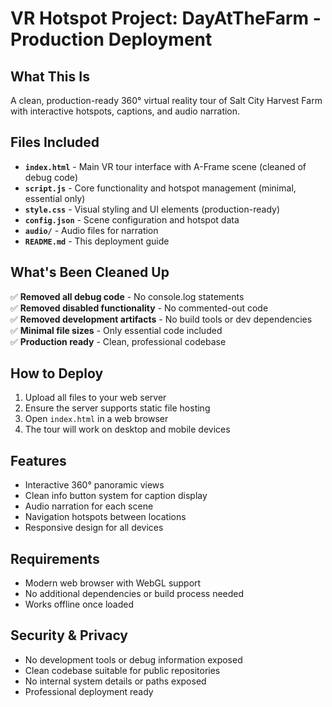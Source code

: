 # VR Hotspot Project: DayAtTheFarm - Production Deployment

## What This Is
A clean, production-ready 360° virtual reality tour of Salt City Harvest Farm with interactive hotspots, captions, and audio narration.

## Files Included
- **`index.html`** - Main VR tour interface with A-Frame scene (cleaned of debug code)
- **`script.js`** - Core functionality and hotspot management (minimal, essential only)
- **`style.css`** - Visual styling and UI elements (production-ready)
- **`config.json`** - Scene configuration and hotspot data
- **`audio/`** - Audio files for narration
- **`README.md`** - This deployment guide

## What's Been Cleaned Up
✅ **Removed all debug code** - No console.log statements  
✅ **Removed disabled functionality** - No commented-out code  
✅ **Removed development artifacts** - No build tools or dev dependencies  
✅ **Minimal file sizes** - Only essential code included  
✅ **Production ready** - Clean, professional codebase  

## How to Deploy
1. Upload all files to your web server
2. Ensure the server supports static file hosting
3. Open `index.html` in a web browser
4. The tour will work on desktop and mobile devices

## Features
- Interactive 360° panoramic views
- Clean info button system for caption display
- Audio narration for each scene
- Navigation hotspots between locations
- Responsive design for all devices

## Requirements
- Modern web browser with WebGL support
- No additional dependencies or build process needed
- Works offline once loaded

## Security & Privacy
- No development tools or debug information exposed
- Clean codebase suitable for public repositories
- No internal system details or paths exposed
- Professional deployment ready 
